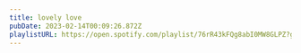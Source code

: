 ```yaml
---
title: lovely love
pubDate: 2023-02-14T00:09:26.872Z
playlistURL: https://open.spotify.com/playlist/76rR43kFQg8abI0MW8GLPZ?go=1&sp_cid=f475fbd29105abc77dce86abdcb6c68b&utm_source=embed_player_p&utm_medium=desktop
---
```


